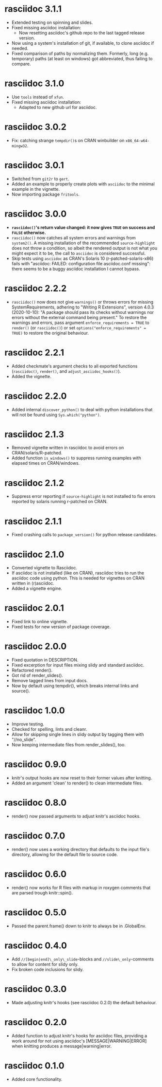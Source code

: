 # rasciidoc 3.1.1

* Extended testing on spinning and slides.
* Fixed missing asciidoc installation:
  - Now resetting asciidoc's github repo to the last tagged release version.
* Now using a system's installation of git, if available, to clone asciidoc if
  needed.
* Fixed comparison of paths by normalizing them. Formerly, long (e.g. temporary)
  paths (at least on windows) got abbreviated, thus failing to compare.

# rasciidoc 3.1.0

* Use `tools` instead of `xfun`.
* Fixed missing asciidoc installation:
  - Adapted to new github url for asciidoc.

# rasciidoc 3.0.2

* Fix: catching strange `tempdir()`s on CRAN winbuilder on `x86_64-w64-mingw32`.

# rasciidoc 3.0.1

* Switched from `git2r` to `gert`.
* Added an example to properly create plots with `asciidoc` to the minimal
  example in the vignette.
* Now importing package `fritools`.

# rasciidoc 3.0.0

* **`rasciidoc()`'s return value changed: it now gives `TRUE` on success and
  `FALSE` otherwise.**
* `rasciidoc()` now catches all system errors and warnings from `system2()`.
   A missing installation of the recommended `source-highlight` does not throw a
   condition, so albeit the rendered output is not what you might expect it to
   be, the call to `asciidoc` is considered successful.
* Skip tests using `asciidoc` as CRAN's Solaris 10 (r-patched-solaris-x86) fails
  with "asciidoc: FAILED: configuration file asciidoc.conf missing": there seems
  to be a buggy asciidoc installation I cannot bypass.


# rasciidoc 2.2.2

* `rasciidoc()` now does not give `warnings()` or throws errors for missing SystemRequirements,
  adhering to "Writing R Extensions", version 4.0.3 (2020-10-10): 
  "A package should pass its checks without warnings nor errors without the external command being present."
  To restore the warnings and errors, pass argument `enforce_requirements = TRUE` to
  `render()` (or `rasciidoc()`) or set `options("enforce_requirements" = TRUE)`
  to restore the original behaviour.


# rasciidoc 2.2.1

* Added checkmate's argument checks to all exported functions (`rasciidoc()`,
  `render()`, and `adjust_asciidoc_hooks()`).
* Added the vignette.


# rasciidoc 2.2.0

* Added internal `discover_python()` to deal with python installations that
  will not be found using `Sys.which("python")`.

# rasciidoc 2.1.3

* Removed vignette written in rasciidoc to avoid errors on
  CRAN/solaris/R-patched.
* Added function `is_windows()` to suppress running examples with elapsed times
  on CRAN/windows.

# rasciidoc 2.1.2

* Suppress error reporting if `source-highlight` is not installed to fix errors
  reported by solaris running r-patched on CRAN.

# rasciidoc 2.1.1

* Fixed crashing calls to `package_version()` for python release candidates.

# rasciidoc 2.1.0

* Converted vignette to Rasciidoc.
* If asciidoc is not installed (like on CRAN), rasciidoc tries to run the
  asciidoc code using python.
  This is needed for vignettes on CRAN written in (r)asciidoc.
* Added a vignette engine.

# rasciidoc 2.0.1

* Fixed link to online vignette.
* Fixed tests for new version of package coverage.

# rasciidoc 2.0.0

* Fixed quotation in DESCRIPTION.
* Fixed excerption for input files mixing slidy and standard asciidoc.
* Refactored render().
* Got rid of render\_slides().
* Remove tagged lines from input docs.
* Now by default using tempdir(), which breaks internal links and source().

# rasciidoc 1.0.0

* Improve testing.
* Checked for spelling, lints and cleanr.
* Allow for skipping single lines in slidy output by tagging them with
  "//no_slide".
* Now keeping intermediate files from render\_slides(), too.

# rasciidoc 0.9.0

* knitr's output hooks are now reset to their former values after knitting.
* Added an argument 'clean' to render() to clean intermediate files.

# rasciidoc 0.8.0

* render() now passed arguments to adjust knitr's asciidoc hooks.

# rasciidoc 0.7.0

* render() now uses a working directory that defaults to the input file's
  directory, allowing for the default file to source code.
# rasciidoc 0.6.0

* render() now works for R files with markup in roxygen comments that are
  parsed trough knitr::spin().

# rasciidoc 0.5.0

* Passed the parent.frame() down to knitr to always be in .GlobalEnv.

# rasciidoc 0.4.0

* Add `//[begin|end]\_only\_slide`-blocks and `//slide\_only`-comments to allow 
  for content for slidy only.
* Fix broken code inclusions for slidy.

# rasciidoc 0.3.0

* Made adjusting knitr's hooks (see rasciidoc 0.2.0) the default behaviour.

# rasciidoc 0.2.0

* Added function to adjust knitr's hooks for asciidoc files, providing a work
  around for not using asciidoc's [MESSAGE|WARNING|ERROR] when knitting produces
  a message|warning|error.

# rasciidoc 0.1.0

* Added core functionality.
